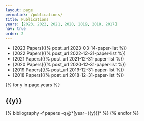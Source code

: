 ```yaml
---
layout: page
permalink: /publications/
title: Publications
years: [2023, 2022, 2021, 2020, 2019, 2018, 2017]
nav: true
order: 2
---
```



- [2023 Papers]({% post_url 2023-03-14-paper-list %})
- [2022 Papers]({% post_url 2022-12-31-paper-list %})
- [2021 Papers]({% post_url 2021-12-31-paper-list %})
- [2020 Papers]({% post_url 2020-12-31-paper-list %})
- [2019 Papers]({% post_url 2019-12-31-paper-list %})
- [2018 Papers]({% post_url 2018-12-31-paper-list %})


<div class="publications">

{% for y in page.years %}
  <h2 class="year">{{y}}</h2>
  {% bibliography -f papers -q @*[year={{y}}]* %}
{% endfor %}

</div>


